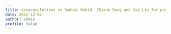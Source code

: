 ```yaml
---
title: Congratulations to Sumbal Wahid, Zhixue Dong and Jie Liu for passing the Ph.D. thesis defense!
date: 2022-12-02
author: admin
profile: false
---
```



<more>
 



